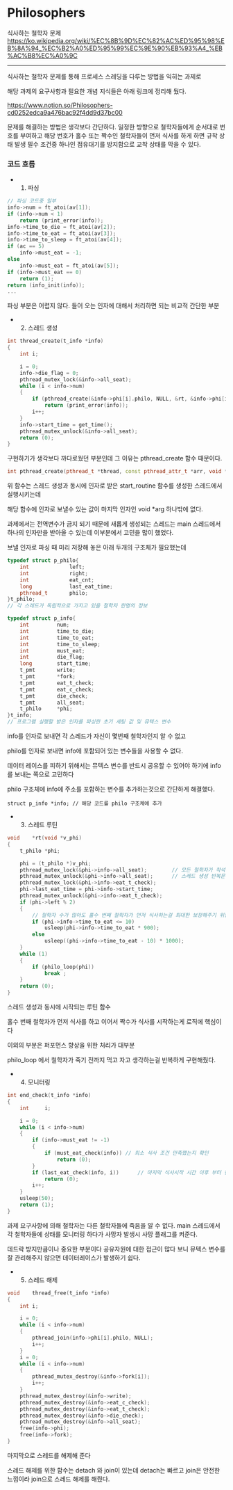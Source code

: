 # Philosophers
식사하는 철학자 문제
https://ko.wikipedia.org/wiki/%EC%8B%9D%EC%82%AC%ED%95%98%EB%8A%94_%EC%B2%A0%ED%95%99%EC%9E%90%EB%93%A4_%EB%AC%B8%EC%A0%9C

---
식사하는 철학자 문제를 통해 프로세스 스레딩을 다루는 방법을 익히는 과제로

해당 과제의 요구사항과 필요한 개념 지식들은 아래 링크에 정리해 뒀다.

https://www.notion.so/Philosophers-cd0252edca9a476bac92f4dd9d37bc00

문제를 해결하는 방법은 생각보다 간단하다.
일정한 방향으로 철학자들에게 순서대로 번호를 부여하고 해당 번호가 홀수 또는 짝수인 철학자들이 먼저 식사를 하게 하면 규착 상태 발생 필수 조건중 하나인 점유대기를 방지함으로 교착 상태를 막을 수 있다.

### 코드 흐름 
* 1. 파싱
```cc
// 파싱 코드중 일부
info->num = ft_atoi(av[1]);
if (info->num < 1)
	return (print_error(info));
info->time_to_die = ft_atoi(av[2]);
info->time_to_eat = ft_atoi(av[3]);
info->time_to_sleep = ft_atoi(av[4]);
if (ac == 5)
	info->must_eat = -1;
else
	info->must_eat = ft_atoi(av[5]);
if (info->must_eat == 0)
	return (1);
return (info_init(info));
...
```
파싱 부분은 어렵지 않다. 들어 오는 인자에 대해서 처리하면 되는 비교적 간단한 부분

* 2. 스레드 생성
```cc
int	thread_create(t_info *info)
{
	int	i;

	i = 0;
	info->die_flag = 0;
	pthread_mutex_lock(&info->all_seat);
	while (i < info->num)
	{
		if (pthread_create(&info->phi[i].philo, NULL, &rt, &info->phi[i]) != 0)
			return (print_error(info));
		i++;
	}
	info->start_time = get_time();
	pthread_mutex_unlock(&info->all_seat);
	return (0);
}
```
구현하기가 생각보다 까다로웠던 부분인데 그 이유는 pthread_create 함수 때문이다.

```cc
int pthread_create(pthread_t *thread, const pthread_attr_t *arr, void *(*start_routine(void *), void *arg)
```
위 함수는 스레드 생성과 동시에 인자로 받은 start_routine 함수를 생성한 스레드에서 실행시키는데

해당 함수에 인자로 보낼수 있는 값이 마지막 인자인 void *arg 하나밖에 없다.

과제에서는 전역변수가 금지 되기 때문에 새롭게 생성되는 스레드는 main 스레드에서 하나의 인자만을 받아올 수 있는데 이부분에서 고민을 많이 했었다. 

보낼 인자로 파싱 때 미리 저장해 놓은 아래 두개의 구조체가 필요했는데 
```cc
typedef struct p_philo{
	int				left;
	int				right;
	int				eat_cnt;
	long			last_eat_time;
	pthread_t		philo;
}t_philo;
// 각 스레드가 독립적으로 가지고 있을 철학자 한명의 정보

typedef struct p_info{
	int			num;
	int			time_to_die;
	int			time_to_eat;
	int			time_to_sleep;
	int			must_eat;
	int			die_flag;
	long		start_time;
	t_pmt		write;
	t_pmt		*fork;
	t_pmt		eat_t_check;
	t_pmt		eat_c_check;
	t_pmt		die_check;
	t_pmt		all_seat;
	t_philo		*phi;
}t_info;
// 프로그램 실행할 받은 인자를 파싱한 초기 세팅 값 및 뮤텍스 변수
```

info를 인자로 보내면 각 스레드가 자신이 몇번째 철학자인지 알 수 없고

philo를 인자로 보내면 info에 포함되어 있는 변수들을 사용할 수 없다.

데이터 레이스를 피하기 위해서는 뮤텍스 변수를 반드시 공유할 수 있어야 하기에 info를 보내는 쪽으로 고민하다 

philo 구조체에 info에 주소를 포함하는 변수를 추가하는것으로 간단하게 해결했다.

` struct p_info	*info; // 해당 코드를 philo 구조체에 추가 `



* 3. 스레드 루틴

```cc
void	*rt(void *v_phi)
{
	t_philo	*phi;

	phi = (t_philo *)v_phi;
	pthread_mutex_lock(&phi->info->all_seat);        // 모든 철학자가 착석하기전 의리없이 먼저 식사하는 경우를 방지하기 위한 뮤텍스
	pthread_mutex_unlock(&phi->info->all_seat);      // 스레드 생성 반복문이 끝날 때 메인 스레드에서 언락해준다.
	pthread_mutex_lock(&phi->info->eat_t_check);
	phi->last_eat_time = phi->info->start_time;
	pthread_mutex_unlock(&phi->info->eat_t_check);
	if (phi->left % 2)
	{
		// 철학자 수가 많아도 홀수 번째 철학자가 먼저 식사하는걸 최대한 보장해주기 위한 딜레이 계산 
		if (phi->info->time_to_eat <= 10)
			usleep(phi->info->time_to_eat * 900);
		else
			usleep((phi->info->time_to_eat - 10) * 1000); 
	}
	while (1)
	{
		if (philo_loop(phi))
			break ;
	}
	return (0);
}
```

스레드 생성과 동시에 시작되는 루틴 함수

홀수 번째 철학자가 먼저 식사를 하고 이어서 짝수가 식사를 시작하는게 로직에 핵심이다

이외의 부분은 퍼포먼스 향상을 위한 처리가 대부분

philo_loop 에서 철학자가 죽기 전까지 먹고 자고 생각하는걸 반복하게 구현해줬다.

* 4. 모니터링

```cc
int	end_check(t_info *info)
{
	int		i;

	i = 0;
	while (i < info->num)
	{
		if (info->must_eat != -1)
		{
			if (must_eat_check(info)) // 최소 식사 조건 만족했는지 확인
				return (0);
		}
		if (last_eat_check(info, i))      // 마지막 식사시작 시간 이후 부터 현재까지의 시간을 확인
			return (0);
		i++;
	}
	usleep(50);
	return (1);
}
```

과제 요구사항에 의해 철학자는 다른 철학자들에 죽음을 알 수 없다.
main 스레드에서 각 철학자들에 상태를 모니터링 하다가 사망자 발생시 사망 플래그를 켜준다.

데드락 방지만큼이나 중요한 부분이다 공유자원에 대한 접근이 많다 보니 뮤텍스 변수를 잘 관리해주지 않으면 데이터레이스가 발생하기 쉽다.

* 5. 스레드 해제
```cc
void	thread_free(t_info *info)
{
	int	i;

	i = 0;
	while (i < info->num)
	{
		pthread_join(info->phi[i].philo, NULL);
		i++;
	}
	i = 0;
	while (i < info->num)
	{
		pthread_mutex_destroy(&info->fork[i]);
		i++;
	}
	pthread_mutex_destroy(&info->write);
	pthread_mutex_destroy(&info->eat_c_check);
	pthread_mutex_destroy(&info->eat_t_check);
	pthread_mutex_destroy(&info->die_check);
	pthread_mutex_destroy(&info->all_seat);
	free(info->phi);
	free(info->fork);
}
```

마지막으로 스레드를 해제해 준다

스레드 해제를 위한 함수는 detach 와 join이 있는데 detach는 빠르고 join은 안전한 느낌이라 join으로 스레드 해제를 해줬다.

